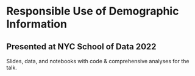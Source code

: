 # Responsible Use of Demographic Information
## Presented at NYC School of Data 2022

Slides, data, and notebooks with code & comprehensive analyses for the talk.

